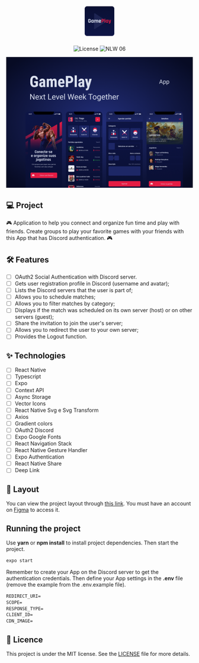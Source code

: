 <h1 align="center">
  <img alt="GamePlay" height="80" title="Gameplay" src=".github/logo.png" />
</h1>

<p align="center">
  <img alt="License" src="https://img.shields.io/static/v1?label=license&message=MIT&color=E51C44&labelColor=0A1033">

 <img src="https://img.shields.io/static/v1?label=NLW&message=06&color=E51C44&labelColor=0A1033" alt="NLW 06" />
</p>

![cover](.github/cover.png?style=flat)

## 💻 Project

🎮 Application to help you connect and organize fun time and play with friends. Create groups to play your favorite games with your friends with this App that has Discord authentication. 🎮

## :hammer_and_wrench: Features

- [ ] OAuth2 Social Authentication with Discord server.
- [ ] Gets user registration profile in Discord (username and avatar);
- [ ] Lists the Discord servers that the user is part of;
- [ ] Allows you to schedule matches;
- [ ] Allows you to filter matches by category;
- [ ] Displays if the match was scheduled on its own server (host) or on other servers (guest);
- [ ] Share the invitation to join the user's server;
- [ ] Allows you to redirect the user to your own server;
- [ ] Provides the Logout function.

## ✨ Technologies

- [ ] React Native
- [ ] Typescript
- [ ] Expo
- [ ] Context API
- [ ] Async Storage
- [ ] Vector Icons
- [ ] React Native Svg e Svg Transform
- [ ] Axios
- [ ] Gradient colors
- [ ] OAuth2 Discord
- [ ] Expo Google Fonts
- [ ] React Navigation Stack
- [ ] React Native Gesture Handler
- [ ] Expo Authentication
- [ ] React Native Share
- [ ] Deep Link

## 🔖 Layout

You can view the project layout through [this link](https://www.figma.com/file/0kv33XYjvOgvKGKHBaiR07/GamePlay-NLW-Together?node-id=58913%3A83). You must have an account on [Figma](http://figma.com/) to access it.

## Running the project

Use **yarn** or **npm install** to install project dependencies. Then start the project.

```cl
expo start
```

Remember to create your App on the Discord server to get the authentication credentials. Then define your App settings in the **.env** file (remove the example from the .env.example file).

```cl
REDIRECT_URI=
SCOPE=
RESPONSE_TYPE=
CLIENT_ID=
CDN_IMAGE=
```

## 📄 Licence

This project is under the MIT license. See the [LICENSE](LICENSE.md) file for more details.

<br />
